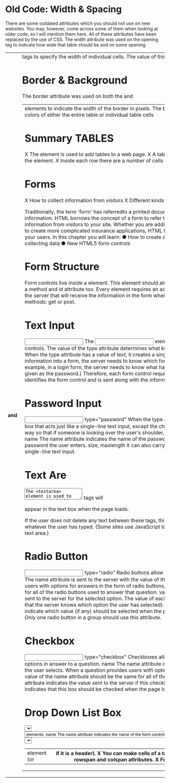 # Old Code: Width & Spacing
There are some outdated attributes which you should not use on new websites. You may,
however, come across some of them when looking at older code, so I will mention them
here. All of these attributes have been replaced by the use of CSS. The width attribute was used
on the opening <table> tag to indicate how wide that table should be and on some opening
<th> and <td> tags to specify the width of individual cells. The value of this attribute is
the width of the table or cell in pixels.

# Border & Background
The border attribute was used on both the <table> and <td> elements to indicate the width of
the border in pixels.
The bgcolor attribute was used to indicate background colors of either the entire table or
individual table cells


# Summary TABLES
X The <table> element is used to add tables to a web page.
X A table is drawn out row by row. Each row is created with the <tr> element.
X Inside each row there are a number of cells represented by the <td> element (or <th> if it is a
header).
X You can make cells of a table span more than one row or column using the rowspan and colspan attributes.
X For long tables you can split the table into a <thead>, <tbody>, and <tfoot>.

# Forms

X How to collect information from visitors
X Different kinds of form controls
X New HTML5 form controls


Traditionally, the term 'form' has referredto a printed document that contains
spaces for you to fill in information.
HTML borrows the concept of a form to refer to different elements that allow you to collect information from visitors to your site.
Whether you are adding a simple search box to your website or you need to create more complicated insurance applications, HTML forms give you a set of elements to collect data from your users. In this chapter you will learn:
● How to create a form on your website
● The different tools for collecting data
● New HTML5 form controls


# Form Structure

<form>
Form controls live inside a <form> element. This element should always carry the action
attribute and will usually have a method and id attribute too.
<action>
Every <form> element requires an action attribute. Its value is the URL for the page on the
server that will receive the information in the form when it is submitted.

<method>
Forms can be sent using one of two methods: get or post.

# Text Input
<input>
The <input> element is used to create several different form controls. The value of the type
attribute determines what kind of input they will be creating.
** type="text"**
When the type attribute has a value of text, it creates a singleline text input.
# name
When users enter information into a form, the server needs to know which form control each
piece of data was entered into.
(For example, in a login form, the server needs to know what has been entered as the username
and what has been given as the password.) Therefore, each form control requires a name attribute.
The value of this attribute identifies the form control and is sent along with the information
they enter to the server.

# Password Input

<input>
type="password"
When the type attribute has a value of password it creates a text box that acts just like a
single-line text input, except the characters are blocked out. They are hidden in this way so
that if someone is looking over the user's shoulder, they cannot see sensitive data such as passwords.
name
The name attribute indicates the name of the password input, which is sent to the server with
the password the user enters. size, maxlength It can also carry the size and
maxlength attributes like the the single-line text input.


# Text Are
<textarea>
The <textarea> element is used to create a mutli-line text input. Unlike other input
elements this is not an empty element. It should therefore have an opening and a closing tag.

Any text that appears between the opening <textarea> and closing </textarea> tags will
appear in the text box when the page loads.

If the user does not delete any text between these tags, this message will get sent to the
server along with whatever the user has typed. (Some sites use JavaScript to clear this
information when the user clicks in the text area.)


# Radio Button

<input>
type="radio"
Radio buttons allow users to pick just one of a number of options.
name
The name attribute is sent to the server with the value of the option the user selects. When
a question provides users with options for answers in the form of radio buttons, the value of
the name attribute should be the same for all of the radio buttons used to answer that question.
value
The value attribute indicates the value that is sent to the server for the selected option.
The value of each of the buttons in a group should be different (so that the server knows which
option the user has selected).
checked
The checked attribute can be used to indicate which value (if any) should be selected when
the page loads. The value of this attribute is checked. Only one radio button in a group should
use this attribute.


# Checkbox
<input>
type="checkbox"
Checkboxes allow users to select (and unselect) one or more options in answer to a question.
name
The name attribute is sent to the server with the value of the option(s) the user selects. When
a question provides users with options for answers in the form of checkboxes, the value of the name attribute should be the same for all of the buttons that answer that question.
value
The value attribute indicates the value sent to the server if this checkbox is checked.
checked
The checked attribute indicates that this box should be checked when the page loads. If used, its
value should be checked.


# Drop Down List Box

<select>
A drop down list box (also known as a select box) allows users to select one option from a
drop down list.
The <select> element is used to create a drop down list box. It contains two or more <option>
elements.
name
The name attribute indicates the name of the form control being sent to the server, along with the value the user selected.
<option>
The <option> element is used to specify the options that the user can select from. The words
between the opening <option>
and closing </option> tags will be shown to the user in the drop down box.


# Multiple Select Box
<select>
size
You can turn a drop down select box into a box that shows more than one option by adding the
size attribute. Its value should be the number of options you want to show at once. In the
example you can see that three of the four options are shown.
Unfortunately, the way that browsers have implemented this attribute is not perfect, and it
should be tested throroughly if used (in particular in Firefox and Safari on a Mac).
multiple You can allow users to select multiple options from this list by adding the multiple attribute
with a value of multiple.

# File Input Box
<input>
If you want to allow users to upload a file (for example an image, video, mp3, or a PDF),
you will need to use a file input 
box.
type="file" This type of input creates a box that looks like a text input
followed by a browse button.
When the user clicks on the browse button, a window opens up that allows them to select a
file from their computer to be uploaded to the website.

# Submit Button
input>
type="submit" The submit button is used to send a form to the server.
name
It can use a name attribute but it does not need to have one.
value
The value attribute is used to control the text that appears on a button. It is a good idea to
specify the words you want to appear on a button because the default value of buttons on some
browsers is ‘Submit query’ and this might not be appropriate for all kinds of form

 # image Button
input>
type="image"
If you want to use an image for the submit button, you can give the type attribute a value of
image. The src, width, height, and alt attributes work just like they do when used with the
<img> elemen

# Button & hidden Controls
<button>
The <button> element was introduced to allow users more control over how their buttons
appear, and to allow other elements to appear inside the button.
This means that you can combine text and images between the opening <button>
tag and closing </button> tag.
<input>
type="hidden" This example also shows a hidden form control. These form
controls are not shown on the page (although you can see them if you use the View Source option
in the browser). They allow web page authors to add values to forms that users cannot see.
For example, a web page author might use a hidden field to indicate which page the user was
on when they submitted a form.

# Labelling Form Controls
<label>
When introducing form controls, the code was kept simple by indicating the purpose of each
one in text next to it. However, each form control should have its own <label> element as this
makes the form accessible to vision-impaired users. The <label> element can be
used in two ways. It can: 1. Wrap around both the text description and the form input
(as shown on the first line of the example to your right). 2. Be kept separate from the
form control and use the for attribute to indicate which form control it is a label for (as shown
with the radio buttons).

# Grouping Form Elements
<fieldset>
You can group related form controls together inside the <fieldset> element. This is
particularly helpful for longer forms.
Most browsers will show the fieldset with a line around the edge to show how they are
related. The appearance of these lines can be adjusted using CSS.
<legend>
The <legend> element can come directly after the opening <fieldset> tag and contains a
caption which helps identify the purpose of that group of form controls.

# HTML5: Form Validation
You have probably seen forms on the web that give users messages if the form control has
not been filled in correctly; this is known as form validation. Traditionally, form validation
has been performed using JavaScript (which is beyond the scope of this book). But HTML5
is introducing validation and leaving the work to the browser.